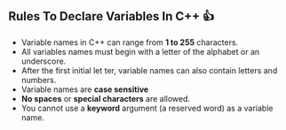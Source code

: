 ## Rules To Declare Variables In C++ :thumbsup:
- Variable names in C++ can range from **1 to 255** characters.
- All variables names must begin with a letter of the alphabet or an underscore.
- After the first initial let   ter, variable names can also contain letters and numbers.
- Variable names are **case sensitive**
- **No spaces** or **special characters** are allowed.
- You cannot use a **keyword** argument (a reserved word) as a variable name.